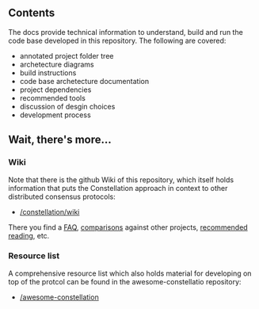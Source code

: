## Contents
The docs provide technical information to understand, build and run the code base
developed in this repository. The following are covered:

* annotated project folder tree
* archetecture diagrams
* build instructions
* code base archetecture documentation
* project dependencies
* recommended tools
* discussion of desgin choices
* development process

## Wait, there's more...
### Wiki
Note that there is the github Wiki of this repository, which itself holds
information that puts the Constellation approach in context to other distributed
consensus protocols:

* [/constellation/wiki](https://github.com/Constellation-Labs/constellation/wiki)

There you find a 
[FAQ](https://github.com/Constellation-Labs/constellation/wiki/FAQ), 
[comparisons](https://github.com/Constellation-Labs/constellation/wiki/Comparisons-to-other-protocols)
against other projects, 
[recommended reading](https://github.com/Constellation-Labs/constellation/wiki/Recommended-Reading), 
etc.

### Resource list
A comprehensive resource list which also holds material for developing on top of
the protcol can be found in the awesome-constellatio repository:

* [/awesome-constellation](https://github.com/Constellation-Labs/awesome-constellation)
